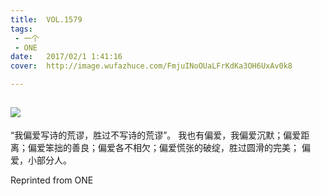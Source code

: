 ```yaml
---
title:	VOL.1579
tags:
 - 一个
 - ONE
date:	2017/02/1 1:41:16
cover:	http://image.wufazhuce.com/FmjuINoOUaLFrKdKa3OH6UxAv0k8

---
```

![](http://image.wufazhuce.com/FmjuINoOUaLFrKdKa3OH6UxAv0k8)
---

“我偏爱写诗的荒谬，胜过不写诗的荒谬”。 我也有偏爱，我偏爱沉默；偏爱距离；偏爱笨拙的善良；偏爱各不相欠；偏爱慌张的破绽，胜过圆滑的完美； 偏爱，小部分人。
 
Reprinted from ONE
